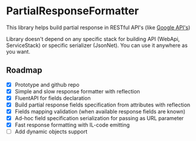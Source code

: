 # PartialResponseFormatter

This library helps build partial response in RESTful API's (like [Google API's](https://developers.google.com/+/web/api/rest/#partial-response))

Library doesn't depend on any specific stack for building API (WebApi, ServiceStack) or specific serializer (JsonNet). You can use it anywhere as you want.

## Roadmap

- [x] Prototype and github repo
- [x] Simple and slow response formatter with reflection
- [x] FluentAPI for fields declaration
- [x] Build partial response fields specification from attributes with reflection
- [x] Fields mapping validation (when available response fields are known)
- [x] Ad-hoc field specification serialization for passing as URL parameter
- [x] Fast response formatting with IL-code emitting
- [ ] Add dynamic objects support